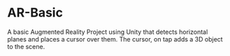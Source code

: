 # AR-Basic
A basic Augmented Reality Project using Unity that detects horizontal planes and places a cursor over them. The cursor, on tap adds a 3D object to the scene.
